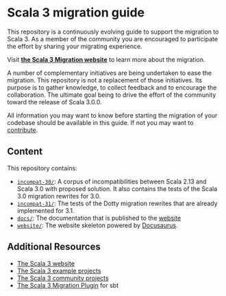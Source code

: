 # Scala 3 migration guide

This repository is a continuously evolving guide to support the migration to Scala 3.
As a member of the community you are encouraged to participate the effort by sharing your migrating experience.

Visit [**the Scala 3 Migration website**](https://scalacenter.github.io/scala-3-migration-guide) to learn more about the migration.

A number of complementary initiatives are being undertaken to ease the migration.
This repository is not a replacement of those initiatives.
Its purpose is to gather knowledge, to collect feedback and to encourage the collaboration.
The ultimate goal being to drive the effort of the community toward the release of Scala 3.0.0.

All information you may want to know before starting the migration of your codebase should be available in this guide.
If not you may want to [contribute](docs/contributing.md).

## Content

This repository contains:
 - [`incompat-30/`](incompat-30/): A corpus of incompatibilities between Scala 2.13 and Scala 3.0 with proposed solution. It also contains the tests of the Scala 3.0 migration rewrites for 3.0.
 - [`incompat-31/`](incompat-31/): The tests of the Dotty migration rewrites that are already implemented for 3.1.
 - [`docs/`](docs/): The documentation that is published to the [website](https://scalacenter.github.io/scala-3-migration-guide/)
 - [`website/`](website/): The website skeleton powered by [Docusaurus](https://docusaurus.io/en/).

## Additional Resources

- [The Scala 3 website](https://dotty.epfl.ch/)
- [The Scala 3 example projects](https://github.com/lampepfl/dotty-example-project#getting-your-project-to-compile-with-dotty)
- [The Scala 3 community projects](https://github.com/lampepfl/dotty/tree/master/community-build/community-projects)
- [The Scala 3 Migration Plugin](https://github.com/scalacenter/scala3-migrate) for sbt
